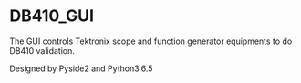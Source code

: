 # DB410_GUI
The GUI controls Tektronix scope and function generator equipments to do DB410 validation. 

Designed by Pyside2 and Python3.6.5
